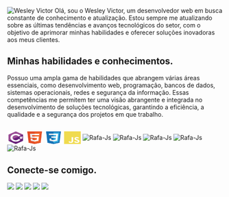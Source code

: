 ![Wesley Victor](https://github.com/WV-Wesley-Victor/WV-Wesley-Victor/assets/137107062/3ac0423a-d9c7-48d4-942d-474684b8aa39)
Olá, sou o Wesley Victor, um desenvolvedor web em busca constante de conhecimento e atualização. Estou sempre me atualizando sobre as últimas tendências e avanços tecnológicos do setor, com o objetivo de aprimorar minhas habilidades e oferecer soluções inovadoras aos meus clientes.

## Minhas habilidades e conhecimentos.
Possuo uma ampla gama de habilidades que abrangem várias áreas essenciais, como desenvolvimento web, programação, bancos de dados, sistemas operacionais, redes e segurança da informação. Essas competências me permitem ter uma visão abrangente e integrada no desenvolvimento de soluções tecnológicas, garantindo a eficiência, a qualidade e a segurança dos projetos em que trabalho.
<div style="display: inline_block"><br>
  <img align="center" alt="Rafa-Csharp" height="30" width="40" src="https://raw.githubusercontent.com/devicons/devicon/master/icons/csharp/csharp-original.svg">
  <img align="center" alt="Rafa-HTML" height="30" width="40" src="https://raw.githubusercontent.com/devicons/devicon/master/icons/html5/html5-original.svg">
  <img align="center" alt="Rafa-CSS" height="30" width="40" src="https://raw.githubusercontent.com/devicons/devicon/master/icons/css3/css3-original.svg">
  <img align="center" alt="Rafa-Js" height="30" width="40" src="https://raw.githubusercontent.com/devicons/devicon/master/icons/javascript/javascript-plain.svg">
  <img align="center" alt="Rafa-Js" height="30" width="40"
src="https://cdn.jsdelivr.net/gh/devicons/devicon/icons/mysql/mysql-original.svg" />
  <img align="center" alt="Rafa-Js" height="30" width="40" src="https://cdn.jsdelivr.net/gh/devicons/devicon/icons/microsoftsqlserver/microsoftsqlserver-plain.svg" />
  <img align="center" alt="Rafa-Js" height="30" width="40"
src="https://cdn.jsdelivr.net/gh/devicons/devicon/icons/linux/linux-original.svg" />
  <img align="center" alt="Rafa-Js" height="30" width="40"
src="https://cdn.jsdelivr.net/gh/devicons/devicon/icons/debian/debian-original.svg" />  
  <img align="center" alt="Rafa-Js" height="30" width="40"
src="https://cdn.jsdelivr.net/gh/devicons/devicon/icons/vscode/vscode-original.svg" />
</div>

## Conecte-se comigo.
<div> 
  <a href="https://github.com/WV-Wesley-Victor" target="_blank"><img src="https://img.shields.io/badge/GitHub-100000?style=for-the-badge&logo=github&logoColor=white" target="_blank"></a>
  <a href="https://www.instagram.com/wesley_vt1/" target="_blank"><img src="https://img.shields.io/badge/Instagram-E4405F?style=for-the-badge&logo=instagram&logoColor=white" target="_blank"></a>
  <a href = "mailto:vitorwesley1013b@gmail.com"><img src="https://img.shields.io/badge/-Gmail-%23333?style=for-the-badge&logo=gmail&logoColor=white" target="_blank"></a>
  <a href="https://www.youtube.com/channel/UCQM09IQU2F9IEBHN1XT5CxQ" target="_blank"><img src="https://img.shields.io/badge/YouTube-FF0000?style=for-the-badge&logo=youtube&logoColor=white" target="_blank"></a>
  <a href="https://www.tiktok.com/@vik_art.yt" target="_blank"><img src="https://img.shields.io/badge/TikTok-000000?style=for-the-badge&logo=tiktok&logoColor=white" target="_blank"></a>
</div>

